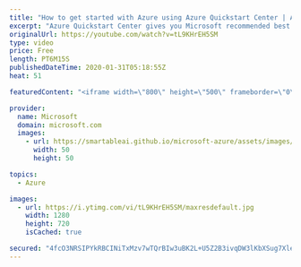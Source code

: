 ```yaml
---
title: "How to get started with Azure using Azure Quickstart Center | Azure Friday"
excerpt: "Azure Quickstart Center gives you Microsoft recommended best practices to set up your Azure environment and create your first cloud project with confidence. Ayesha Ghaffar joins Donovan Brown to show how to get started with Azure using Azure Quickstart Center.  1:22 - Demo  Get started with the Azure"
originalUrl: https://youtube.com/watch?v=tL9KHrEH5SM
type: video
price: Free
length: PT6M15S
publishedDateTime: 2020-01-31T05:18:55Z
heat: 51

featuredContent: "<iframe width=\"800\" height=\"500\" frameborder=\"0\" src=\"https://www.youtube.com/embed/tL9KHrEH5SM\" allow=\"accelerometer; autoplay; encrypted-media; gyroscope; picture-in-picture\" allowfullscreen></iframe>"

provider:
  name: Microsoft
  domain: microsoft.com
  images:
    - url: https://smartableai.github.io/microsoft-azure/assets/images/organizations/microsoft.com-50x50.jpg
      width: 50
      height: 50

topics:
  - Azure

images:
  - url: https://i.ytimg.com/vi/tL9KHrEH5SM/maxresdefault.jpg
    width: 1280
    height: 720
    isCached: true

secured: "4fcO3NRSIPYkRBCINiTxMzv7wTQrBIw3uBK2L+U5Z2B3ivqDW3lKbXSug7Xle8DSXXT1uymHunkAZH3N1Yb3jYJCHFGN3SWuHFVrvPFWwaZZI1BNIzz6d9aMSi2lXCjVDzQiaLh0hIJ4TxKvBEsWR2qKWIclSepmTbvOdIkeVRnqlVFrH6qRnUs6ZvPuRVBY61N5t9kvIp04KE1DALd+wurqupTePI2F+PTyupA3BzrsQ441Vc9iDifcoYPLL32STn+5ElMJub0KLXF7N9kJ3kB5st5okI3SX2oSE59/29jTGEAiagMYhmF3bYGT/hOVAhIfryTlAvuItQGSg52C50kscqnFOqyDF+5v+kg5hNv7Q+oSq01uh+VPMyHmd51UvQKSob2iNqFIiW/nszU5vpSYWKjyNuwP2xha8KXT10o=;5w9CNa+7Bq88jZKuK/d0qA=="
---
```


